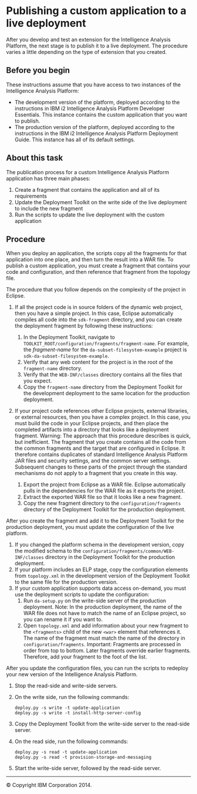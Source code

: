 Publishing a custom application to a live deployment
====================================================

After you develop and test an extension for the Intelligence Analysis Platform, the next stage is to publish it to a live deployment. The procedure varies a little depending on the type of extension that you created.

Before you begin
----------------

These instructions assume that you have access to two instances of the Intelligence Analysis Platform:

-   The development version of the platform, deployed according to the instructions in IBM i2 Intelligence Analysis Platform Developer Essentials. This instance contains the custom application that you want to publish.
-   The production version of the platform, deployed according to the instructions in the IBM i2 Intelligence Analysis Platform Deployment Guide. This instance has all of its default settings.

About this task
---------------

The publication process for a custom Intelligence Analysis Platform application has three main phases:

1.  Create a fragment that contains the application and all of its requirements
2.  Update the Deployment Toolkit on the write side of the live deployment to include the new fragment
3.  Run the scripts to update the live deployment with the custom application

Procedure
---------

When you deploy an application, the scripts copy all the fragments for that application into one place, and then turn the result into a WAR file. To publish a custom application, you must create a fragment that contains your code and configuration, and then reference that fragment from the topology file.

The procedure that you follow depends on the complexity of the project in Eclipse.

1.  If all the project code is in source folders of the dynamic web project, then you have a simple project. In this case, Eclipse automatically compiles all code into the `sdk-fragment` directory, and you can create the deployment fragment by following these instructions:
    1.  In the Deployment Toolkit, navigate to `TOOLKIT_ROOT/configuration/fragments/fragment-name`. For example, the *fragment-name* for the `da-subset-filesystem-example` project is `sdk-da-subset-filesystem-example`.
    2.  Verify that any web content for the project is in the root of the `fragment-name` directory.
    3.  Verify that the `WEB-INF/classes` directory contains all the files that you expect.
    4.  Copy the `fragment-name` directory from the Deployment Toolkit for the development deployment to the same location for the production deployment.

2.  If your project code references other Eclipse projects, external libraries, or external resources, then you have a complex project. In this case, you must build the code in your Eclipse projects, and then place the completed artifacts into a directory that looks like a deployment fragment.
    Warning: The approach that this procedure describes is quick, but inefficient. The fragment that you create contains all the code from the common fragments and the target that are configured in Eclipse. It therefore contains duplicates of standard Intelligence Analysis Platform JAR files and security settings, and the common server settings. Subsequent changes to these parts of the project through the standard mechanisms do not apply to a fragment that you create in this way.
    1.  Export the project from Eclipse as a WAR file. Eclipse automatically pulls in the dependencies for the WAR file as it exports the project.
    2.  Extract the exported WAR file so that it looks like a new fragment.
    3.  Copy the new fragment directory to the `configuration/fragments` directory of the Deployment Toolkit for the production deployment.

After you create the fragment and add it to the Deployment Toolkit for the production deployment, you must update the configuration of the live platform.

1.  If you changed the platform schema in the development version, copy the modified schema to the `configuration/fragments/common/WEB-INF/classes` directory in the Deployment Toolkit for the production deployment.
2.  If your platform includes an ELP stage, copy the configuration elements from `topology.xml` in the development version of the Deployment Toolkit to the same file for the production version.
3.  If your custom application supports data access on-demand, you must use the deployment scripts to update the configuration:
    1.  Run `da-setup.py` on the write-side server of the production deployment.
        Note: In the production deployment, the name of the WAR file does not have to match the name of an Eclipse project, so you can rename it if you want to.
    2.  Open `topology.xml` and add information about your new fragment to the `<fragments>` child of the new `<war>` element that references it. The name of the fragment must match the name of the directory in `configuration/fragments`.
        Important: Fragments are processed in order from top to bottom. Later fragments override earlier fragments. Therefore, add your fragment to the foot of the list.

After you update the configuration files, you can run the scripts to redeploy your new version of the Intelligence Analysis Platform.

1.  Stop the read-side and write-side servers.
2.  On the write side, run the following commands:

    ``` {.pre .codeblock}
    deploy.py -s write -t update-application
    deploy.py -s write -t install-http-server-config
    ```

3.  Copy the Deployment Toolkit from the write-side server to the read-side server.
4.  On the read side, run the following commands:

    ``` {.pre .codeblock}
    deploy.py -s read -t update-application
    deploy.py -s read -t provision-storage-and-messaging
    ```

5.  Start the write-side server, followed by the read-side server.

* * * * *

© Copyright IBM Corporation 2014.


